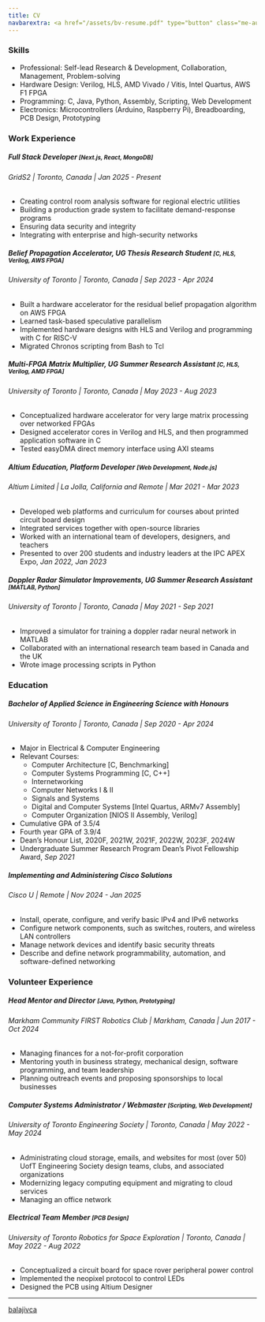 ```yaml
---
title: CV
navbarextra: <a href="/assets/bv-resume.pdf" type="button" class="me-auto btn btn-primary"><i class="bi-file-earmark-pdf-fill"></i> <i class="bi-download"></i></a>
---
```


### Skills

- Professional: Self-lead Research & Development, Collaboration, Management, Problem-solving
- Hardware Design: Verilog, HLS, AMD Vivado / Vitis, Intel Quartus, AWS F1 FPGA 
- Programming: C, Java, Python, Assembly, Scripting, Web Development
- Electronics: Microcontrollers (Arduino, Raspberry Pi), Breadboarding, PCB Design, Prototyping

### Work Experience

##### Full Stack Developer <small> [Next.js, React, MongoDB] </small>
###### GridS2 | Toronto, Canada | Jan 2025 - Present
- Creating control room analysis software for regional electric utilities
- Building a production grade system to facilitate demand-response programs
- Ensuring data security and integrity
- Integrating with enterprise and high-security networks

##### Belief Propagation Accelerator, UG Thesis Research Student <small> [C, HLS, Verilog, AWS FPGA] </small>
###### University of Toronto | Toronto, Canada | Sep 2023 - Apr 2024
- Built a hardware accelerator for the residual belief propagation algorithm on AWS FPGA
- Learned task-based speculative parallelism
- Implemented hardware designs with HLS and Verilog and programming with C for RISC-V
- Migrated Chronos scripting from Bash to Tcl

##### Multi-FPGA Matrix Multiplier, UG Summer Research Assistant  <small> [C, HLS, Verilog, AMD FPGA] </small>
###### University of Toronto | Toronto, Canada | May 2023 - Aug 2023
- Conceptualized hardware accelerator for very large matrix processing over networked FPGAs
- Designed accelerator cores in Verilog and HLS, and then programmed application software in C
- Tested easyDMA direct memory interface using AXI steams

##### Altium Education, Platform Developer <small> [Web Development, Node.js] </small>
###### Altium Limited | La Jolla, California and Remote | Mar 2021 - Mar 2023
- Developed web platforms and curriculum for courses about printed circuit board design
- Integrated services together with open-source libraries
- Worked with an international team of developers, designers, and teachers
- Presented to over 200 students and industry leaders at the IPC APEX Expo, *Jan 2022, Jan 2023*

##### Doppler Radar Simulator Improvements, UG Summer Research Assistant  <small> [MATLAB, Python] </small>
###### University of Toronto | Toronto, Canada | May 2021 - Sep 2021
- Improved a simulator for training a doppler radar neural network in MATLAB
- Collaborated with an international research team based in Canada and the UK
- Wrote image processing scripts in Python

### Education

##### Bachelor of Applied Science in Engineering Science with Honours
###### University of Toronto | Toronto, Canada | Sep 2020 - Apr 2024
- Major in Electrical & Computer Engineering
- Relevant Courses: 
  - Computer Architecture [C, Benchmarking]
  - Computer Systems Programming  [C, C++]
  - Internetworking
  - Computer Networks I & II
  - Signals and Systems
  - Digital and Computer Systems [Intel Quartus, ARMv7 Assembly]
  - Computer Organization [NIOS II Assembly, Verilog]
- Cumulative GPA of 3.5/4
- Fourth year GPA of 3.9/4
- Dean’s Honour List, 2020F, 2021W, 2021F, 2022W, 2023F, 2024W
- Undergraduate Summer Research Program Dean’s Pivot Fellowship Award, *Sep 2021*

##### Implementing and Administering Cisco Solutions
###### Cisco U | Remote | Nov 2024 - Jan 2025
- Install, operate, configure, and verify basic IPv4 and IPv6 networks
- Configure network components, such as switches, routers, and wireless LAN controllers
- Manage network devices and identify basic security threats
- Describe and define network programmability, automation, and software-defined networking

### Volunteer Experience

##### Head Mentor and Director <small> [Java, Python, Prototyping] </small>
###### Markham Community FIRST Robotics Club | Markham, Canada | Jun 2017 - Oct 2024
- Managing finances for a not-for-profit corporation
- Mentoring youth in business strategy, mechanical design, software programming, and team leadership
- Planning outreach events and proposing sponsorships to local businesses

##### Computer Systems Administrator / Webmaster <small> [Scripting, Web Development] </small>
###### University of Toronto Engineering Society | Toronto, Canada | May 2022 - May 2024
- Administrating cloud storage, emails, and websites for most (over 50) UofT Engineering Society design teams, clubs, and associated organizations
- Modernizing legacy computing equipment and migrating to cloud services
- Managing an office network

##### Electrical Team Member <small> [PCB Design] </small>
###### University of Toronto Robotics for Space Exploration | Toronto, Canada | May 2022 - Aug 2022
- Conceptualized a circuit board for space rover peripheral power control
- Implemented the neopixel protocol to control LEDs
- Designed the PCB using Altium Designer

<hr>
<a href="https://www.linkedin.com/in/balajivca/" class="mb-1 btn btn-lg btn-primary"><i class="bi bi-linkedin"></i> balajivca </a>
